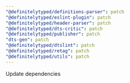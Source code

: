```yaml
---
"@definitelytyped/definitions-parser": patch
"@definitelytyped/eslint-plugin": patch
"@definitelytyped/header-parser": patch
"@definitelytyped/dts-critic": patch
"@definitelytyped/publisher": patch
"dts-gen": patch
"@definitelytyped/dtslint": patch
"@definitelytyped/retag": patch
"@definitelytyped/utils": patch
---
```


Update dependencies
